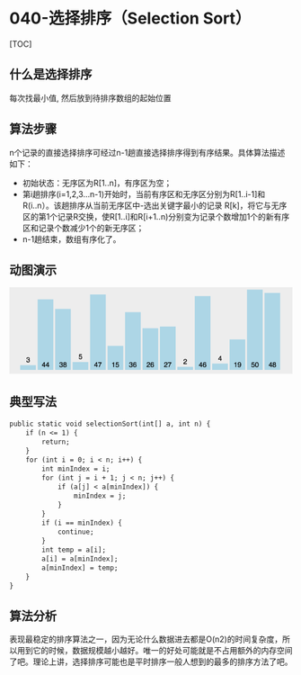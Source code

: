 # 040-选择排序（Selection Sort）

[TOC]

## 什么是选择排序

每次找最小值, 然后放到待排序数组的起始位置

## 算法步骤

n个记录的直接选择排序可经过n-1趟直接选择排序得到有序结果。具体算法描述如下：

- 初始状态：无序区为R[1..n]，有序区为空；
- 第i趟排序(i=1,2,3…n-1)开始时，当前有序区和无序区分别为R[1..i-1]和R(i..n）。该趟排序从当前无序区中-选出关键字最小的记录 R[k]，将它与无序区的第1个记录R交换，使R[1..i]和R[i+1..n)分别变为记录个数增加1个的新有序区和记录个数减少1个的新无序区；
- n-1趟结束，数组有序化了。

## 动图演示

![img](../../../../assets/849589-20171015224719590-1433219824.gif)



## 典型写法

```
public static void selectionSort(int[] a, int n) {
    if (n <= 1) {
        return;
    }
    for (int i = 0; i < n; i++) {
        int minIndex = i;
        for (int j = i + 1; j < n; j++) {
            if (a[j] < a[minIndex]) {
                minIndex = j;
            }
        }
        if (i == minIndex) {
            continue;
        }
        int temp = a[i];
        a[i] = a[minIndex];
        a[minIndex] = temp;
    }
}
```

## 算法分析

表现最稳定的排序算法之一，因为无论什么数据进去都是O(n2)的时间复杂度，所以用到它的时候，数据规模越小越好。唯一的好处可能就是不占用额外的内存空间了吧。理论上讲，选择排序可能也是平时排序一般人想到的最多的排序方法了吧。